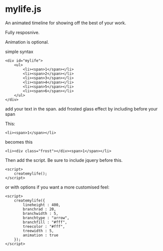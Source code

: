 # mylife.js

An animated timeline for showing off the best of your work.

Fully resposnive.

Animation is optional.

simple syntax
```
<div id="mylife">
	<ul>
		<li><span>1</span></li>
		<li><span>2</span></li>
		<li><span>3</span></li>
		<li><span>4</span></li>
		<li><span>5</span></li>
		<li><span>6</span></li>
	</ul>
</div>
```
add your text in the span.
add frosted glass effect by including before your span

This:
```
<li><span>1</span></li>
```
becomes this
```
<li><div class="frost"></div><span>1</span></li>
```
Then add the script. Be sure to include jquery before this.
```
<script>
	createmylife();
</script>
```
or with options if you want a more customised feel:
```
<script>
	createmylife({
		lineheight : 400,
		branchrad : 20,
		branchwidth : 5,
		branchtype : "arrow",
		branchfill : "#fff",
		treecolor : "#fff",
		treewidth : 5,
		animation : true
	});
</script>
```